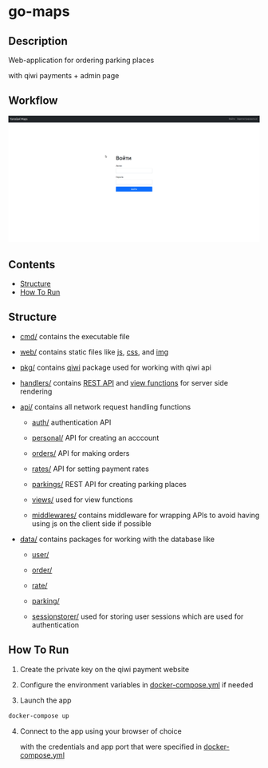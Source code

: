 # go-maps

## Description

Web-application for ordering parking places

with qiwi payments + admin page

## Workflow

<img src="./workflow.gif" alt="gif with workflow" width="1000px"/>


## Contents
  - [Structure](#structure)
  - [How To Run](#how-to-run)

## Structure

- [cmd/](./cmd/) contains the executable file

- [web/](./web/) contains static files like [js](./web/js/), [css](./web/css/), and [img](./web/img/)

- [pkg/](./pkg) contains [qiwi](./pkg/qiwi/) package used for working with qiwi api

- [handlers/](./handlers/) contains [REST API](./handlers/api/) and [view functions](./handlers/views/) for server side rendering

- [api/](./data/) contains all network request handling functions

    - [auth/](./api/auth/) authentication API

    - [personal/](./api/personal/) API for creating an acccount

    - [orders/](./api/orders/) API for making orders

    - [rates/](./api/rates/) API for setting payment rates

    - [parkings/](./api/parkings/) REST API for creating parking places

    - [views/](./data/sessionstorer/) used for view functions

    - [middlewares/](./data/middlewares/) contains middleware for wrapping APIs to avoid having using js on the client side if possible

- [data/](./data/) contains packages for working with the database like

    - [user/](./data/user/)

    - [order/](./data/order/)

    - [rate/](./data/rate/)

    - [parking/](./data/parking/)

    - [sessionstorer/](./data/sessionstorer/) used for storing user sessions which are used for authentication

## How To Run

1) Create the private key on the qiwi payment website

2) Configure the environment variables in [docker-compose.yml](./docker-compose.yml) if needed

3) Launch the app

```sh
docker-compose up
```

4) Connect to the app using your browser of choice

   with the credentials and app port that were specified in [docker-compose.yml](./docker-compose.yml)
